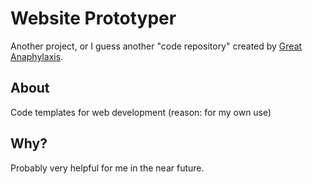 # Website Prototyper

Another project, or I guess another "code repository" created by [Great Anaphylaxis](https://great-anaphylaxis.web.app/).

## About

Code templates for web development (reason: for my own use)

## Why?

Probably very helpful for me in the near future.